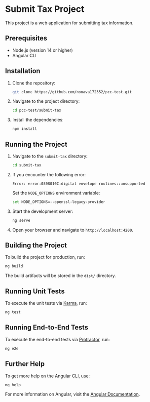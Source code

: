 # Submit Tax Project

This project is a web application for submitting tax information.

## Prerequisites

- Node.js (version 14 or higher)
- Angular CLI

## Installation

1. Clone the repository:
   ```bash
   git clone https://github.com/nonava172352/pcc-test.git
   ```

2. Navigate to the project directory:
   ```bash
   cd pcc-test/submit-tax
   ```

3. Install the dependencies:
   ```bash
   npm install
   ```

## Running the Project

1. Navigate to the `submit-tax` directory:
   ```bash
   cd submit-tax
   ```

2. If you encounter the following error:
   ```
   Error: error:0308010C:digital envelope routines::unsupported
   ```
   Set the `NODE_OPTIONS` environment variable:
   ```bash
   set NODE_OPTIONS=--openssl-legacy-provider
   ```

3. Start the development server:
   ```bash
   ng serve
   ```

4. Open your browser and navigate to `http://localhost:4200`.

## Building the Project

To build the project for production, run:
```bash
ng build
```

The build artifacts will be stored in the `dist/` directory.

## Running Unit Tests

To execute the unit tests via [Karma](https://karma-runner.github.io), run:
```bash
ng test
```

## Running End-to-End Tests

To execute the end-to-end tests via [Protractor](http://www.protractortest.org/), run:
```bash
ng e2e
```

## Further Help

To get more help on the Angular CLI, use:
```bash
ng help
```

For more information on Angular, visit the [Angular Documentation](https://angular.io/docs).